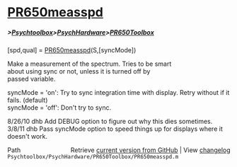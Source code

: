 # [PR650measspd](PR650measspd)
##### >[Psychtoolbox](Psychtoolbox)>[PsychHardware](PsychHardware)>[PR650Toolbox](PR650Toolbox)

[spd,qual] = [PR650measspd](PR650measspd)(S,[syncMode])  
  
Make a measurement of the spectrum.  Tries to be smart  
about using sync or not, unless it is turned off by  
passed variable.  
  
syncMode = 'on':  Try to sync integration time with display.  Retry without if it fails. (default)  
syncMode = 'off': Don't try to sync.  
  
8/26/10  dhb  Add DEBUG option to figure out why this dies sometimes.  
3/8/11   dhb  Pass syncMode option to speed things up for displays where it doesn't work.  




<div class="code_header" style="text-align:right;">
  <span style="float:left;">Path&nbsp;&nbsp;</span> <span class="counter">Retrieve <a href=
  "https://raw.github.com/Psychtoolbox-3/Psychtoolbox-3/beta/Psychtoolbox/PsychHardware/PR650Toolbox/PR650measspd.m">current version from GitHub</a> | View <a href=
  "https://github.com/Psychtoolbox-3/Psychtoolbox-3/commits/beta/Psychtoolbox/PsychHardware/PR650Toolbox/PR650measspd.m">changelog</a></span>
</div>
<div class="code">
  <code>Psychtoolbox/PsychHardware/PR650Toolbox/PR650measspd.m</code>
</div>

